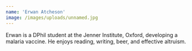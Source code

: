 ```yaml
---
name: 'Erwan Atcheson'
image: /images/uploads/unnamed.jpg
---
```

Erwan is a DPhil student at the Jenner Institute, Oxford, developing a malaria vaccine. He enjoys reading, writing, beer, and effective altruism.